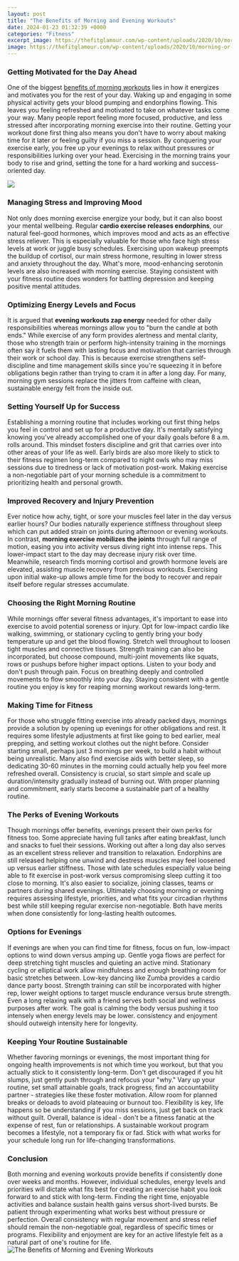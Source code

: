 ```yaml
---
layout: post
title: "The Benefits of Morning and Evening Workouts"
date: 2024-01-23 01:32:39 +0000
categories: "Fitness"
excerpt_image: https://thefitglamour.com/wp-content/uploads/2020/10/morning-or-evening-workout-1-1-1.jpg
image: https://thefitglamour.com/wp-content/uploads/2020/10/morning-or-evening-workout-1-1-1.jpg
---
```


### Getting Motivated for the Day Ahead
One of the biggest [benefits of morning workouts](https://store.fi.io.vn/collection/dog) lies in how it energizes and motivates you for the rest of your day. Waking up and engaging in some physical activity gets your blood pumping and endorphins flowing. This leaves you feeling refreshed and motivated to take on whatever tasks come your way. Many people report feeling more focused, productive, and less stressed after incorporating morning exercise into their routine.
Getting your workout done first thing also means you don't have to worry about making time for it later or feeling guilty if you miss a session. By conquering your exercise early, you free up your evenings to relax without pressures or responsibilities lurking over your head. Exercising in the morning trains your body to rise and grind, setting the tone for a hard working and success-oriented day.

![](https://xukkhini.com/wp-content/uploads/10-Benefits-of-morning-workouts-post-min.png)
### Managing Stress and Improving Mood
Not only does morning exercise energize your body, but it can also boost your mental wellbeing. Regular **cardio exercise releases endorphins**, our natural feel-good hormones, which improves mood and acts as an effective stress reliever. This is especially valuable for those who face high stress levels at work or juggle busy schedules. Exercising upon wakeup preempts the buildup of cortisol, our main stress hormone, resulting in lower stress and anxiety throughout the day. What's more, mood-enhancing serotonin levels are also increased with morning exercise. Staying consistent with your fitness routine does wonders for battling depression and keeping positive mental attitudes.
### Optimizing Energy Levels and Focus 
It is argued that **evening workouts zap energy** needed for other daily responsibilities whereas mornings allow you to "burn the candle at both ends." While exercise of any form provides alertness and mental clarity, those who strength train or perform high-intensity training in the mornings often say it fuels them with lasting focus and motivation that carries through their work or school day. This is because exercise strengthens self-discipline and time management skills since you're squeezing it in before obligations begin rather than trying to cram it in after a long day. For many, morning gym sessions replace the jitters from caffeine with clean, sustainable energy felt from the inside out.
### Setting Yourself Up for Success  
Establishing a morning routine that includes working out first thing helps you feel in control and set up for a productive day. It's mentally satisfying knowing you've already accomplished one of your daily goals before 8 a.m. rolls around. This mindset fosters discipline and grit that carries over into other areas of your life as well. Early birds are also more likely to stick to their fitness regimen long-term compared to night owls who may miss sessions due to tiredness or lack of motivation post-work. Making exercise a non-negotiable part of your morning schedule is a commitment to prioritizing health and personal growth.
### Improved Recovery and Injury Prevention
Ever notice how achy, tight, or sore your muscles feel later in the day versus earlier hours? Our bodies naturally experience stiffness throughout sleep which can put added strain on joints during afternoon or evening workouts. In contrast, **morning exercise mobilizes the joints** through full range of motion, easing you into activity versus diving right into intense reps. This lower-impact start to the day may decrease injury risk over time. Meanwhile, research finds morning cortisol and growth hormone levels are elevated, assisting muscle recovery from previous workouts. Exercising upon initial wake-up allows ample time for the body to recover and repair itself before regular stresses accumulate.
### Choosing the Right Morning Routine  
While mornings offer several fitness advantages, it's important to ease into exercise to avoid potential soreness or injury. Opt for low-impact cardio like walking, swimming, or stationary cycling to gently bring your body temperature up and get the blood flowing. Stretch well throughout to loosen tight muscles and connective tissues. Strength training can also be incorporated, but choose compound, multi-joint movements like squats, rows or pushups before higher impact options. Listen to your body and don't push through pain. Focus on breathing deeply and controlled movements to flow smoothly into your day. Staying consistent with a gentle routine you enjoy is key for reaping morning workout rewards long-term.
### Making Time for Fitness 
For those who struggle fitting exercise into already packed days, mornings provide a solution by opening up evenings for other obligations and rest. It requires some lifestyle adjustments at first like going to bed earlier, meal prepping, and setting workout clothes out the night before. Consider starting small, perhaps just 3 mornings per week, to build a habit without being unrealistic. Many also find exercise aids with better sleep, so dedicating 30-60 minutes in the morning could actually help you feel more refreshed overall. Consistency is crucial, so start simple and scale up duration/intensity gradually instead of burning out. With proper planning and commitment, early starts become a sustainable part of a healthy routine.
### The Perks of Evening Workouts
Though mornings offer benefits, evenings present their own perks for fitness too. Some appreciate having full tanks after eating breakfast, lunch and snacks to fuel their sessions. Working out after a long day also serves as an excellent stress reliever and transition to relaxation. Endorphins are still released helping one unwind and destress muscles may feel loosened up versus earlier stiffness. Those with late schedules especially value being able to fit exercise in post-work versus compromising sleep cutting it too close to morning. It's also easier to socialize, joining classes, teams or partners during shared evenings. Ultimately choosing morning or evening requires assessing lifestyle, priorities, and what fits your circadian rhythms best while still keeping regular exercise non-negotiable. Both have merits when done consistently for long-lasting health outcomes.
### Options for Evenings
If evenings are when you can find time for fitness, focus on fun, low-impact options to wind down versus amping up. Gentle yoga flows are perfect for deep stretching tight muscles and quieting an active mind. Stationary cycling or elliptical work allow mindfulness and enough breathing room for basic stretches between. Low-key dancing like Zumba provides a cardio dance party boost. Strength training can still be incorporated with higher rep, lower weight options to target muscle endurance versus brute strength. Even a long relaxing walk with a friend serves both social and wellness purposes after work. The goal is calming the body versus pushing it too intensely when energy levels may be lower. consistency and enjoyment should outweigh intensity here for longevity. 
### Keeping Your Routine Sustainable
Whether favoring mornings or evenings, the most important thing for ongoing health improvements is not which time you workout, but that you actually stick to it consistently long-term. Don't get discouraged if you hit slumps, just gently push through and refocus your "why." Vary up your routine, set small attainable goals, track progress, find an accountability partner - strategies like these foster motivation. Allow room for planned breaks or deloads to avoid plateauing or burnout too. Flexibility is key, life happens so be understanding if you miss sessions, just get back on track without guilt. Overall, balance is ideal - don't be a fitness fanatic at the expense of rest, fun or relationships. A sustainable workout program becomes a lifestyle, not a temporary fix or fad. Stick with what works for your schedule long run for life-changing transformations.
### Conclusion
Both morning and evening workouts provide benefits if consistently done over weeks and months. However, individual schedules, energy levels and priorities will dictate what fits best for creating an exercise habit you look forward to and stick with long-term. Finding the right time, enjoyable activities and balance sustain health gains versus short-lived bursts. Be patient through experimenting what works best without pressure or perfection. Overall consistency with regular movement and stress relief should remain the non-negotiable goal, regardless of specific times or programs. Flexibility and enjoyment are key for an active lifestyle felt as a natural part of one's routine for life.
![The Benefits of Morning and Evening Workouts](https://thefitglamour.com/wp-content/uploads/2020/10/morning-or-evening-workout-1-1-1.jpg)